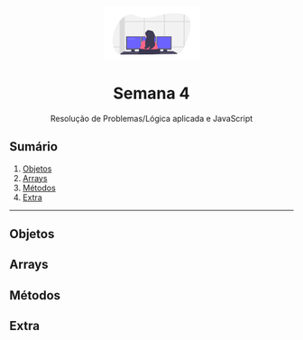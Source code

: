 <h1 align="center">
  <br>
  <img src="assets/woman-code.png" alt="Front-End Checklist" width="170">
  <br>
    <br>
        Semana 4
  <br>
</h1>
<p align="center">Resolução de Problemas/Lógica aplicada e JavaScript<p>

## Sumário

1. [Objetos](#objetos)
2. [Arrays](#arrays)
3. [Métodos](#métodos)
4. [Extra](#extras)

---

## Objetos

## Arrays

## Métodos

## Extra
